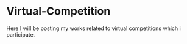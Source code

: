 # Virtual-Competition
Here I will be posting my works related to virtual competitions which i participate.
